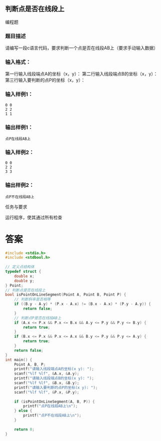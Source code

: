 ## 判断点是否在线段上

编程题

### 题目描述

请编写一段c语言代码，要求判断一个点是否在线段AB上（要求手动输入数据）

### 输入格式：

第一行输入线段端点A的坐标（x，y）：
第二行输入线段端点B的坐标（x，y）：
第三行输入要判断的点P的坐标（x，y）：

### 输入样例1：

```
0 0
2 2 
1 1
```

### 输出样例1：

```
点P在线段AB上
```

### 输入样例2：

```
0 0
2 2 
3 3
```

### 输出样例2：

```
点P不在线段AB上
```

任务与要求

运行程序，使其通过所有检查

# 答案
```c
#include <stdio.h>  
#include <stdbool.h>  
  
// 定义点结构体  
typedef struct {  
    double x;  
    double y;  
} Point;  
// 判断点是否在线段上  
bool isPointOnLineSegment(Point A, Point B, Point P) {  
    // 判断斜率是否相等  
    if ((B.y - A.y) * (P.x - A.x) != (B.x - A.x) * (P.y - A.y)) {  
        return false;  
    }  
    // 判断点P是否在线段AB上  
    if (A.x <= P.x && P.x <= B.x && A.y <= P.y && P.y <= B.y) {  
        return true;  
    }  
    if (B.x <= P.x && P.x <= A.x && B.y <= P.y && P.y <= A.y) {  
        return true;  
    }  
    return false;  
}  
int main() {  
    Point A, B, P;  
    printf("请输入线段端点A的坐标(x y): ");  
    scanf("%lf %lf", &A.x, &A.y);  
    printf("请输入线段端点B的坐标(x y): ");  
    scanf("%lf %lf", &B.x, &B.y);  
    printf("请输入要判断的点P的坐标(x y): ");  
    scanf("%lf %lf", &P.x, &P.y);  
  
    if (isPointOnLineSegment(A, B, P)) {  
        printf("点P在线段AB上\n");  
    } else {  
        printf("点P不在线段AB上\n");  
    }  
  
    return 0;  
}
```